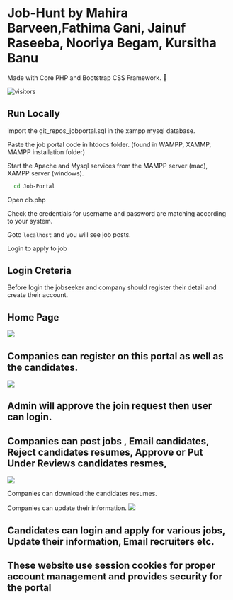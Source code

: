 # Job-Hunt by Mahira Barveen,Fathima Gani, Jainuf Raseeba, Nooriya Begam, Kursitha Banu

Made with Core PHP and Bootstrap CSS Framework. 🤍

![visitors](https://bit.ly/30KYszm)

## Run Locally


import the git_repos_jobportal.sql in the xampp mysql database.


Paste the job portal code in htdocs folder. (found in WAMPP, XAMMP, MAMPP installation folder)

Start the Apache and Mysql services from the MAMPP server (mac), XAMPP server (windows).

```bash
  cd Job-Portal
```

Open db.php

Check the credentials for username and password are matching according to your system.

Goto ```localhost``` and you will see job posts.

Login to apply to job 

## Login Creteria

Before login the jobseeker and company should register their detail and create their account.

## Home Page
![](screenshots/home.jpg)
## Companies can register on this portal as well as the candidates.
![](screenshots/signup.jpg)
## Admin will approve the join request then user can login.
## Companies can post jobs , Email candidates, Reject candidates resumes, Approve or Put Under Reviews candidates resmes,
![](screenshots/joblisting.jpg)

Companies can download the candidates resumes.

Companies can update their information.
![](screenshots/comp1.jpg)
## Candidates can login and apply for various jobs, Update their information, Email recruiters etc.

## These website use session cookies for proper account management and provides security for the portal
